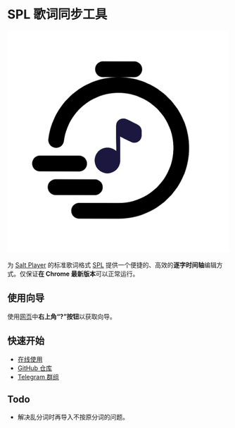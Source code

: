 # SPL 歌词同步工具

![Icon](./favicon.png)

为 [Salt Player](https://github.com/Moriafly/SaltPlayerSource) 的标准歌词格式 [SPL](https://moriafly.com/standards/spl.html) 提供一个便捷的、高效的**逐字时间轴**编辑方式。仅保证**在 Chrome 最新版本**可以正常运行。

## 使用向导

使用[网页](https://spl-syncer.ryanyuan.top/)中**右上角“?”按钮**以获取向导。

## 快速开始

- [在线使用](https://spl-syncer.ryanyuan.top/)
- [GitHub 仓库](https://github.com/Tseshongfeeshur/SPL-syncer/)
- [Telegram 群组](https://t.me/+J-duJdQv1GAzYjE1)

## Todo

- 解决乱分词时再导入不按原分词的问题。